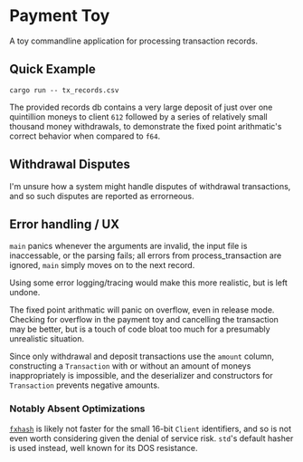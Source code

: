 # Payment Toy
A toy commandline application for processing transaction records.

## Quick Example
```
cargo run -- tx_records.csv
```
The provided records db contains a very large deposit of just over one
quintillion moneys to client `612` followed by a series of relatively
small thousand money withdrawals, to demonstrate the fixed point
arithmatic's correct behavior when compared to `f64`.

## Withdrawal Disputes
I'm unsure how a system might handle disputes of withdrawal
transactions, and so such disputes are reported as errorneous.


## Error handling / UX
`main` panics whenever the arguments are invalid, the input file is
inaccessable, or the parsing fails; all errors from process_transaction
are ignored, `main` simply moves on to the next record.

Using some error logging/tracing would make this more realistic, but is
left undone.

The fixed point arithmatic will panic on overflow, even in release
mode. Checking for overflow in the payment toy and cancelling the
transaction may be better, but is a touch of code bloat too much for a
presumably unrealistic situation.

Since only withdrawal and deposit transactions use the `amount` column,
constructing a `Transaction` with or without an amount of moneys
inappropriately is impossible, and the deserializer and constructors
for `Transaction` prevents negative amounts.


### Notably Absent Optimizations
[`fxhash`](https://crates.io/crates/fxhash) is likely not faster for
the small 16-bit `Client` identifiers, and so is not even worth
considering given the denial of service risk. `std`'s default hasher is
used instead, well known for its DOS resistance.
